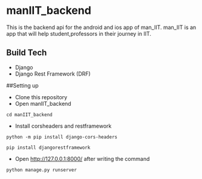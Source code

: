 # manIIT_backend
This is the backend api for the android and ios app of man_IIT.
man_IIT is an app that will help student,professors in their journey in IIT.

## Build Tech

- Django
- Django Rest Framework (DRF)

##Setting up

- Clone this repository
- Open manIIT_backend 
```
cd manIIT_backend
```
- Install corsheaders and restframework 
```
python -m pip install django-cors-headers
```
```
pip install djangorestframework
```
- Open http://127.0.0.1:8000/ after writing the command
```
python manage.py runserver
```
